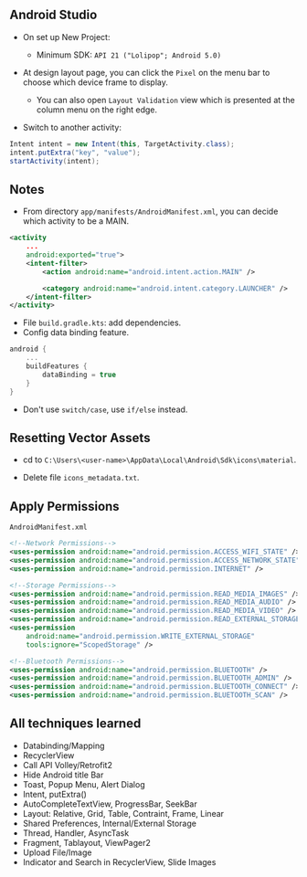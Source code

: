 <h2>Android Studio</h2>

- On set up New Project:
  - Minimum SDK: `API 21 ("Lolipop"; Android 5.0)`
- At design layout page, you can click the `Pixel` on the menu bar to choose which device frame to display.

  - You can also open `Layout Validation` view which is presented at the column menu on the right edge.

- Switch to another activity:

```java
Intent intent = new Intent(this, TargetActivity.class);
intent.putExtra("key", "value");
startActivity(intent);
```

<h2>Notes</h2>

- From directory `app/manifests/AndroidManifest.xml`, you can decide which activity to be a MAIN.

```xml
<activity
    ...
    android:exported="true">
    <intent-filter>
        <action android:name="android.intent.action.MAIN" />

        <category android:name="android.intent.category.LAUNCHER" />
    </intent-filter>
</activity>
```

- File `build.gradle.kts`: add dependencies.
- Config data binding feature.

```kts
android {
    ...
    buildFeatures {
        dataBinding = true
    }
}
```

- Don't use `switch/case`, use `if/else` instead.

<h2>Resetting Vector Assets</h2>

- cd to `C:\Users\<user-name>\AppData\Local\Android\Sdk\icons\material`.

- Delete file `icons_metadata.txt`.

<h2>Apply Permissions</h2>

`AndroidManifest.xml`

```xml
<!--Network Permissions-->
<uses-permission android:name="android.permission.ACCESS_WIFI_STATE" />
<uses-permission android:name="android.permission.ACCESS_NETWORK_STATE" />
<uses-permission android:name="android.permission.INTERNET" />

<!--Storage Permissions-->
<uses-permission android:name="android.permission.READ_MEDIA_IMAGES" />
<uses-permission android:name="android.permission.READ_MEDIA_AUDIO" />
<uses-permission android:name="android.permission.READ_MEDIA_VIDEO" />
<uses-permission android:name="android.permission.READ_EXTERNAL_STORAGE" />
<uses-permission
    android:name="android.permission.WRITE_EXTERNAL_STORAGE"
    tools:ignore="ScopedStorage" />

<!--Bluetooth Permissions-->
<uses-permission android:name="android.permission.BLUETOOTH" />
<uses-permission android:name="android.permission.BLUETOOTH_ADMIN" />
<uses-permission android:name="android.permission.BLUETOOTH_CONNECT" />
<uses-permission android:name="android.permission.BLUETOOTH_SCAN" />
```

<h2>All techniques learned</h2>

- Databinding/Mapping
- RecyclerView
- Call API Volley/Retrofit2
- Hide Android title Bar
- Toast, Popup Menu, Alert Dialog
- Intent, putExtra()
- AutoCompleteTextView, ProgressBar, SeekBar
- Layout: Relative, Grid, Table, Contraint, Frame, Linear
- Shared Preferences, Internal/External Storage
- Thread, Handler, AsyncTask
- Fragment, Tablayout, ViewPager2
- Upload File/Image
- Indicator and Search in RecyclerView, Slide Images
